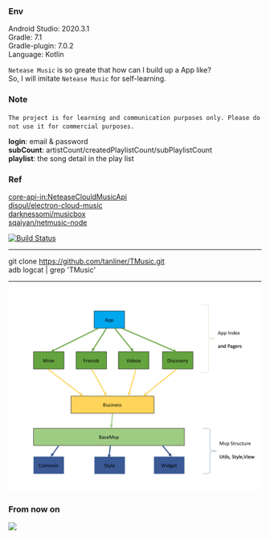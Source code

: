 ### Env

Android Studio: 2020.3.1<br>
Gradle: 7.1<br>
Gradle-plugin: 7.0.2<br>
Language: Kotlin<br>

`Netease Music` is so greate that how can I build up a App like?<br>
So, I will imitate `Netease Music` for self-learning.

### Note
`The project is for learning and communication purposes only. Please do not use it for commercial purposes.`

**login**: email & password<br>
**subCount**: artistCount/createdPlaylistCount/subPlaylistCount<br>
**playlist**: the song detail in the play list<br>

### Ref
[core-api-in:NeteaseClouldMusicApi](https://github.com/Binaryify/NeteaseCloudMusicApi)<br>
[disoul/electron-cloud-music](https://github.com/disoul/electron-cloud-music)<br>
[darknessomi/musicbox](https://github.com/darknessomi/musicbox)<br>
[sqaiyan/netmusic-node](https://github.com/sqaiyan/netmusic-node)<br>

[![Build Status](https://travis-ci.org/tanliner/TMusic.svg?branch=master)](https://travis-ci.org/tanliner/TMusic/)

---

git clone https://github.com/tanliner/TMusic.git<br>
adb logcat | grep 'TMusic'

---

![](https://raw.githubusercontent.com/tanliner/TMusic/master/app_structure.png)

### From now on
![](https://raw.githubusercontent.com/tanliner/TMusic/master/TMusic_preview.gif)